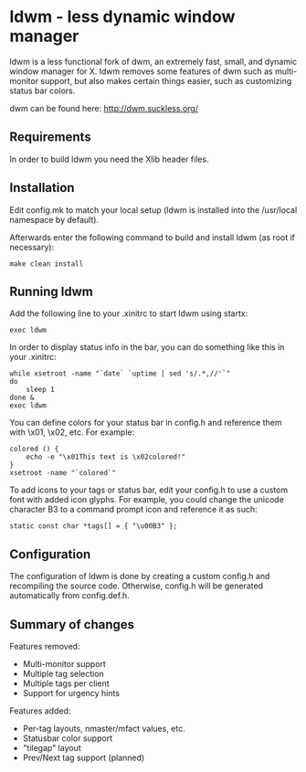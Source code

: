 ldwm - less dynamic window manager
==================================
ldwm is a less functional fork of dwm, an extremely fast, small, and dynamic window manager for X.
ldwm removes some features of dwm such as multi-monitor support, but also makes certain things easier, such as customizing status bar colors.

dwm can be found here: http://dwm.suckless.org/

Requirements
------------
In order to build ldwm you need the Xlib header files.


Installation
------------
Edit config.mk to match your local setup (ldwm is installed into the /usr/local namespace by default).

Afterwards enter the following command to build and install ldwm (as root if necessary):

    make clean install

Running ldwm
------------
Add the following line to your .xinitrc to start ldwm using startx:

    exec ldwm

In order to display status info in the bar, you can do something like this in your .xinitrc:

    while xsetroot -name "`date` `uptime | sed 's/.*,//'`"
    do
    	sleep 1
    done &
    exec ldwm

You can define colors for your status bar in config.h and reference them with \x01, \x02, etc. For example:
    
    colored () {
        echo -e "\x01This text is \x02colored!"
    }
    xsetroot -name "`colored`"

To add icons to your tags or status bar, edit your config.h to use a custom font with added icon glyphs. For example, you could change the unicode character B3 to a command prompt icon and reference it as such:

    static const char *tags[] = { "\u00B3" };

Configuration
-------------
The configuration of ldwm is done by creating a custom config.h and recompiling the source code. Otherwise, config.h will be generated automatically from config.def.h.

Summary of changes
------------------
Features removed:
* Multi-monitor support
* Multiple tag selection
* Multiple tags per client
* Support for urgency hints

Features added:
* Per-tag layouts, nmaster/mfact values, etc.
* Statusbar color support
* "tilegap" layout
* Prev/Next tag support (planned)
